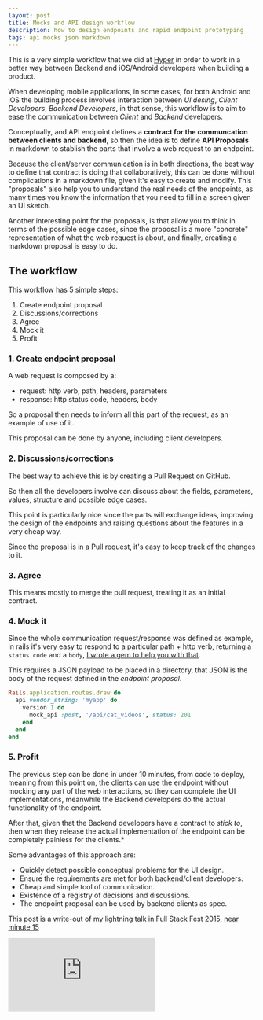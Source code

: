 ```yaml
---
layout: post
title: Mocks and API design workflow
description: how to design endpoints and rapid endpoint prototyping
tags: api mocks json markdown
---
```


This is a very simple workflow that we did at [Hyper](http://www.hyper.no) in order to work in a better way between Backend and iOS/Android developers when building a product.

When developing mobile applications, in some cases, for both Android and iOS the building process involves interaction between *UI desing*, *Client Developers*, *Backend Developers*, in that sense, this workflow is to aim to ease the communication between *Client* and *Backend* developers.

Conceptually, and API endpoint defines a **contract for the communcation between clients and backend**, so then the idea is to define **API Proposals** in markdown to stablish the parts that involve a web request to an endpoint.

Because the client/server communication is in both directions, the best way to define that contract is doing that collaboratively, this can be done without complications in a markdown file, given it's easy to create and modify. This "proposals" also help you to understand the real needs of the endpoints, as many times you know the information that you need to fill in a screen given an UI sketch.

Another interesting point for the proposals, is that allow you to think in terms of the possible edge cases, since the proposal is a more "concrete" representation of what the web request is about, and finally, creating a markdown proposal is easy to do.

## The workflow

This workflow has 5 simple steps:

1. Create endpoint proposal
2. Discussions/corrections
3. Agree
4. Mock it
5. Profit

### 1. Create endpoint proposal

A web request is composed by a:

- request: http verb, path, headers, parameters
- response: http status code, headers, body

So a proposal then needs to inform all this part of the request, as an example of use of it.

<script src="https://gist.github.com/fespinoza/440b250d19a0e9979909.js"></script>

This proposal can be done by anyone, including client developers.

### 2. Discussions/corrections

The best way to achieve this is by creating a Pull Request on GitHub.

So then all the developers involve can discuss about the fields, parameters, values, structure and possible edge cases.

This point is particularly nice since the parts will exchange ideas, improving the design of the endpoints and raising questions about the features in a very cheap way.

Since the proposal is in a Pull request, it's easy to keep track of the changes to it.

### 3. Agree

This means mostly to merge the pull request, treating it as an initial contract.

### 4. Mock it

Since the whole communication request/response was defined as example, in rails it's very easy to respond to a particular path + http verb, returning a `status code` and a `body`, [I wrote a gem to help you with that](https://github.com/hyperoslo/mock_api_rails).

This requires a JSON payload to be placed in a directory, that JSON is the body of the request defined in the *endpoint proposal*.

```ruby
Rails.application.routes.draw do
  api vendor_string: 'myapp' do
    version 1 do
      mock_api :post, '/api/cat_videos', status: 201
    end
  end
end
```

### 5. Profit

The previous step can be done in under 10 minutes, from code to deploy, meaning from this point on, the clients can use the endpoint without mocking any part of the web interactions, so they can complete the UI implementations, meanwhile the Backend developers do the actual functionality of the endpoint.

After that, given that the Backend developers have a contract to _stick to_, then when they release the actual implementation of the endpoint can be completely painless for the clients.*

Some advantages of this approach are:
  - Quickly detect possible conceptual problems for the UI design.
  - Ensure the requirements are met for both backend/client developers.
  - Cheap and simple tool of communication.
  - Existence of a registry of decisions and discussions.
  - The endpoint proposal can be used by backend clients as spec.

This post is a write-out of my lightning talk in Full Stack Fest 2015, [near minute 15](https://www.youtube.com/watch?v=0EfomIPH48g&feature=youtu.be&t=15m3s)

<iframe src="https://www.youtube.com/embed/0EfomIPH48g" frameborder="0" allowfullscreen></iframe>
